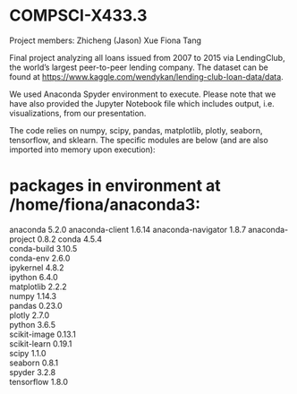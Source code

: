 # COMPSCI-X433.3

Project members: 
Zhicheng (Jason) Xue
Fiona Tang

Final project analyzing all loans issued from 2007 to 2015 via LendingClub, the world’s largest peer-to-peer lending company. The dataset can be found at https://www.kaggle.com/wendykan/lending-club-loan-data/data.

We used Anaconda Spyder environment to execute. Please note that we have also provided the Jupyter Notebook file which includes output, i.e. visualizations, from our presentation.

The code relies on numpy, scipy, pandas, matplotlib, plotly, seaborn, tensorflow, and sklearn. The specific modules are below (and are also imported into memory upon execution):

# packages in environment at /home/fiona/anaconda3:
anaconda 5.2.0
anaconda-client 1.6.14 
anaconda-navigator 1.8.7 
anaconda-project 0.8.2 
conda 4.5.4          
conda-build 3.10.5          
conda-env 2.6.0        
ipykernel 4.8.2              
ipython 6.4.0              
matplotlib 2.2.2         
numpy 1.14.3       
pandas 0.23.0      
plotly 2.7.0              
python 3.6.5            
scikit-image 0.13.1      
scikit-learn 0.19.1  
scipy 1.1.0         
seaborn 0.8.1    
spyder 3.2.8             
tensorflow 1.8.0 
